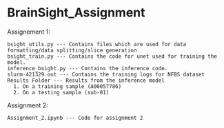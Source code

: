 # BrainSight_Assignment

Assignement 1:

    bsight_utils.py --- Contains files which are used for data formatting/data splitting/slice generation
    bsight_train.py --- Contains the code for unet used for training the model.
    inference_bsight.py --- Contains the inference code. 
    slurm-421329.out --- Contains the training logs for NFBS dataset
    Results Folder --- Results from the inference model
      1. On a training sample (A00057786)
      2. On a testing sample (sub-01)


Assignment 2:

    Assignment_2.ipynb --- Code for assignment 2
